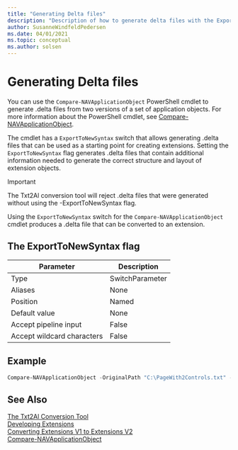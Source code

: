 ```yaml
---
title: "Generating Delta files"
description: "Description of how to generate delta files with the ExportToNewSyntax flag."
author: SusanneWindfeldPedersen
ms.date: 04/01/2021
ms.topic: conceptual
ms.author: solsen
---
```


# Generating Delta files
You can use the `Compare-NAVApplicationObject` PowerShell cmdlet to generate .delta files from two versions of a set of application objects. For more information about the PowerShell cmdlet, see [Compare-NAVApplicationObject](/powershell/module/microsoft.dynamics.nav.model.tools/compare-navapplicationobject?view=businesscentral-ps).

The cmdlet has a `ExportToNewSyntax` switch that allows generating .delta files that can be used as a starting point for creating extensions. Setting the `ExportToNewSyntax` flag generates .delta files that contain additional information needed to generate the correct structure and layout of extension objects.  

> [!IMPORTANT]  
> The Txt2Al conversion tool will reject .delta files that were generated without using the -ExportToNewSyntax flag.

Using the `ExportToNewSyntax` switch for the `Compare-NAVApplicationObject` cmdlet produces a .delta file that can be converted to an extension. 

## The ExportToNewSyntax flag

|Parameter      |Description|
|---------------|-----------|
|Type          |SwitchParameter|
|Aliases       |None|
|Position      |Named|
|Default value |None|
|Accept pipeline input      |False|
|Accept wildcard characters |False|

## Example

```powershell
Compare-NAVApplicationObject -OriginalPath "C:\PageWith2Controls.txt" -ModifiedPath "C:\PageWith3Controls.txt" -ExportToNewSyntax
```

## See Also
[The Txt2Al Conversion Tool](devenv-txt2al-tool.md)  
[Developing Extensions](devenv-dev-overview.md)   
[Converting Extensions V1 to Extensions V2](devenv-upgrade-v1-to-v2-overview.md)  
[Compare-NAVApplicationObject](/powershell/module/microsoft.dynamics.nav.model.tools/compare-navapplicationobject?view=businesscentral-ps)

